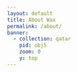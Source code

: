 ```yaml
---
layout: default
title: About Wax
permalink: /about/
banner:
  - collection: qatar
    pid: obj5
    zoom: 0
    y: top
---
```

